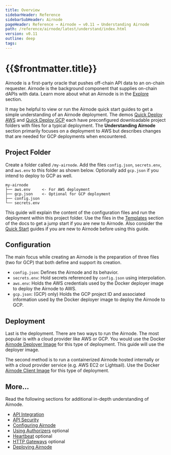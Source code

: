 ```yaml
---
title: Overview
sidebarHeader: Reference
sidebarSubHeader: Airnode
pageHeader: Reference → Airnode → v0.11 → Understanding Airnode
path: /reference/airnode/latest/understand/index.html
version: v0.11
outline: deep
tags:
---
```


<VersionWarning/>

<PageHeader/>

<SearchHighlight/>

# {{$frontmatter.title}}

Airnode is a first-party oracle that pushes off-chain API data to an on-chain
requester. Airnode is the background component that supplies on-chain dAPIs with
data. Learn more about what an Airnode is in the
[Explore](/explore/airnode/api-connectivity-problem.md) section.

It may be helpful to view or run the Airnode quick start guides to get a simple
understanding of an Airnode deployment. The demos
[Quick Deploy AWS](/guides/airnode/quick-start-aws/) and
[Quick Deploy GCP](/guides/airnode/quick-start-gcp/) each have preconfigured
downloadable project folders with files for a typical deployment. The
**Understanding Airnode** section primarily focuses on a deployment to AWS but
describes changes that are needed for GCP deployments when encountered.

## Project Folder

Create a folder called `/my-airnode`. Add the files `config.json`,
`secrets.env`, and `aws.env` to this folder as shown below. Optionally add
`gcp.json` if you intend to deploy to GCP as well.

```
my-airnode
├── aws.env     <- For AWS deployment
├── gcp.json    <- Optional for GCP deployment
├── config.json
└── secrets.env
```

This guide will explain the content of the configuration files and run the
deployment within this project folder. Use the files in the
[Templates](../deployment-files/templates/config-json.md) section of the docs to
get a jump start if you are new to Airnode. Also consider the
[Quick Start](/guides/airnode/quick-start-aws/) guides if you are new to Airnode
before using this guide.

## Configuration

The main focus while creating an Airnode is the preparation of three files (two
for GCP) that both define and support its creation.

- `config.json`: Defines the Airnode and its behavior.
- `secrets.env`: Hold secrets referenced by `config.json` using interpolation.
- `aws.env`: Holds the AWS credentials used by the Docker deployer image to
  deploy the Airnode to AWS.
- `gcp.json`: (GCP) only) Holds the GCP project ID and associated information
  used by the Docker deployer image to deploy the Airnode to GCP.

## Deployment

Last is the deployment. There are two ways to run the Airnode. The most popular
is with a cloud provider like AWS or GCP. You would use the Docker
[Airnode Deployer Image](../docker/deployer-image.md) for this type of
deployment. This guide will use the deployer image.

The second method is to run a containerized Airnode hosted internally or with a
cloud provider service (e.g. AWS EC2 or Lightsail). Use the Docker
[Airnode Client Image](../docker/client-image.md) for this type of deployment.

## More...

Read the following sections for additional in-depth understanding of Airnode.

- [API Integration](./api-integration.md)
- [API Security](./api-security.md)
- [Configuring Airnode](./configuring.md)
- [Using Authorizers](./apply-auth.md) optional
- [Heartbeat](./heartbeat.md) optional
- [HTTP Gateways](./http-gateways.md) optional
- [Deploying Airnode](./deploying.md)
